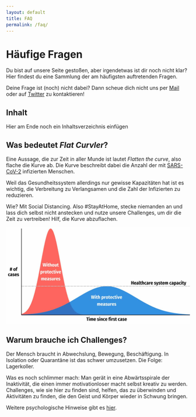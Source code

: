 ```yaml
---
layout: default
title: FAQ
permalink: /faq/
---
```


# Häufige Fragen
Du bist auf unsere Seite gestoßen, aber irgendetwas ist dir noch nicht klar?
Hier findest du eine Sammlung der am häufigsten auftretenden Fragen.

Deine Frage ist (noch) nicht dabei? Dann scheue dich nicht uns per [Mail](whattodo@yqty.de) oder auf [Twitter](https://twitter.com/what_two_do) zu kontaktieren!

## Inhalt 
Hier am Ende noch ein Inhaltsverzeichnis einfügen

## Was bedeutet *Flat Curvler*?
Eine Aussage, die zur Zeit in aller Munde ist lautet *Flatten the curve*, also flache die Kurve ab.
Die Kurve beschreibt dabei die Anzahl der mit [SARS-CoV-2](https://de.wikipedia.org/wiki/SARS-CoV-2) infizierten Menschen.

Weil das Gesundheitssystem allerdings nur gewisse Kapazitäten hat ist es wichtig, die Verbreitung zu Verlangsamen und die Zahl der Infizierten zu reduzieren.

Wie? Mit Social Distancing. Also \#StayAtHome, stecke niemanden an und lass dich selbst nicht anstecken und nutze unsere Challenges, um dir die Zeit zu vertreiben! Hilf, die Kurve abzuflachen.

![Eine verzögerte und flache Kurve, um das Gesundheitssystem nicht zu überlasten](./img/flatten-the-curve.jpg "https://mymodernmet.com/wp/wp-content/uploads/2020/03/flatten-the-curve-thumbnail-1.jpg")

## Warum brauche ich Challenges?
Der Mensch braucht in Abwechslung, Bewegung, Beschäftigung. In Isolation oder Quarantäne ist das schwer umzusetzen. Die Folge: Lagerkoller.

Was es noch schlimmer mach: Man gerät in eine Abwärtsspirale der Inaktivität, die einen immer motivationloser macht selbst kreativ zu werden. Challenges, wie sie hier zu finden sind, helfen, das zu überwinden und Aktivitäten zu finden, die den Geist und Körper wieder in Schwung bringen.

Weitere psychologische Hinweise gibt es [hier](http://www.bundesheer.at/archiv/a2020/corona/artikel.php?id=5494).